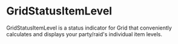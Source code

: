 GridStatusItemLevel
===================

GridStatusItemLevel is a status indicator for Grid that conveniently calculates and displays your party/raid's individual item levels.
